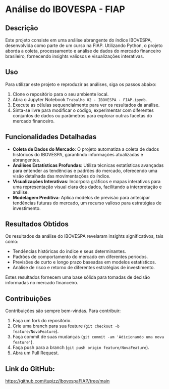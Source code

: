 # Análise do IBOVESPA - FIAP

## Descrição
Este projeto consiste em uma análise abrangente do índice IBOVESPA, desenvolvida como parte de um curso na FIAP. Utilizando Python, o projeto aborda a coleta, processamento e análise de dados do mercado financeiro brasileiro, fornecendo insights valiosos e visualizações interativas.

## Uso
Para utilizar este projeto e reproduzir as análises, siga os passos abaixo:

1. Clone o repositório para o seu ambiente local.
2. Abra o Jupyter Notebook `Trabalho 02 - IBOVESPA - FIAP.ipynb`.
3. Execute as células sequencialmente para ver os resultados da análise.
4. Sinta-se livre para modificar o código, experimentar com diferentes conjuntos de dados ou parâmetros para explorar outras facetas do mercado financeiro.

## Funcionalidades Detalhadas
- **Coleta de Dados do Mercado**: O projeto automatiza a coleta de dados históricos do IBOVESPA, garantindo informações atualizadas e abrangentes.
- **Análises Estatísticas Profundas**: Utiliza técnicas estatísticas avançadas para entender as tendências e padrões do mercado, oferecendo uma visão detalhada das movimentações do índice.
- **Visualizações Interativas**: Incorpora gráficos e mapas interativos para uma representação visual clara dos dados, facilitando a interpretação e análise.
- **Modelagem Preditiva**: Aplica modelos de previsão para antecipar tendências futuras do mercado, um recurso valioso para estratégias de investimento.

## Resultados Obtidos
Os resultados da análise do IBOVESPA revelaram insights significativos, tais como:
- Tendências históricas do índice e seus determinantes.
- Padrões de comportamento do mercado em diferentes períodos.
- Previsões de curto e longo prazo baseadas em modelos estatísticos.
- Análise de risco e retorno de diferentes estratégias de investimento.

Estes resultados fornecem uma base sólida para tomadas de decisão informadas no mercado financeiro.


## Contribuições
Contribuições são sempre bem-vindas. Para contribuir:
1. Faça um fork do repositório.
2. Crie uma branch para sua feature (`git checkout -b feature/NovaFeature`).
3. Faça commit de suas mudanças (`git commit -am 'Adicionando uma nova feature'`).
4. Faça push para a branch (`git push origin feature/NovaFeature`).
5. Abra um Pull Request.

## Link do GitHub:
https://github.com/tupizz/IbovespaFIAP/tree/main
